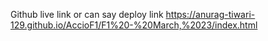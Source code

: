 Github live link or can say deploy link
https://anurag-tiwari-129.github.io/AccioF1/F1%20-%20March,%2023/index.html
